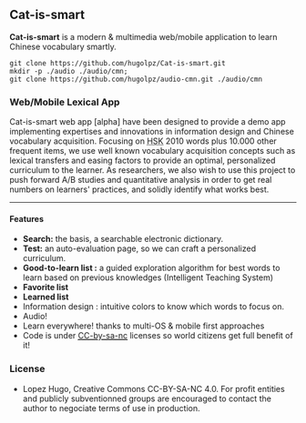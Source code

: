 ## Cat-is-smart
**Cat-is-smart** is a modern & multimedia web/mobile application to learn Chinese vocabulary smartly.

```
git clone https://github.com/hugolpz/Cat-is-smart.git
mkdir -p ./audio ./audio/cmn;
git clone https://github.com/hugolpz/audio-cmn.git ./audio/cmn
```

<link href="http://getbootstrap.com/dist/css/bootstrap.min.css" rel="stylesheet">
<div class="row well">
    <div class="col-xs-12 col-md-6">
        <h3>Web/Mobile Lexical App <!-- of +300.000 entries --></h3> 
        <p>Cat-is-smart web app [alpha] have been designed to provide a demo app implementing expertises and innovations in <span class="text-info">information design</span> and <span class="text-info">Chinese vocabulary acquisition</span>. Focusing on <abbr title="most popular standardized test of Mandarin Chinese">HSK</abbr> 2010 words plus 10.000 other frequent items, we use well known vocabulary acquisition concepts such as lexical transfers and easing factors to provide an <span class="text-info">optimal, personalized curriculum</span> to the learner. As researchers, we also wish to use this project to push forward <span class="text-info">A/B studies</span> and <span class="text-info">quantitative analysis</span> in order to get real numbers on learners' practices, and solidly identify what works best.</p>
        <!-- <p><a href="#!/search" class="btn btn-success pull-right">Get there &raquo;</a></p> -->
    </div>
    <!-- /Left -->
    <div class="col-xs-12 col-md-6">
        <hr class="visible-sm visible-xs">
         <h4>Features</h4> 
        <ul>
            <li><b class="fa fa-search"> Search:</b> the basis, a searchable electronic dictionary.</li>
            <li><b class="fa fa-bomb"> Test:</b> an auto-evaluation page, so we can craft a personalized curriculum.</li>
            <li><b class="fa fa-rocket"> Good-to-learn list :</b> a guided exploration algorithm for best words to learn based on previous knowledges (Intelligent Teaching System)</li>
            <li><b class="fa fa-star"> Favorite list</b>
            </li>
            <li><b class="fa fa-check"> Learned list</b>
            </li>
            <li>Information design : intuitive colors to know which words to focus on.</li>
            <li>Audio!</li>
            <li>Learn everywhere! thanks to multi-OS &amp; mobile first approaches</li>
            <li>Code is under <!-- <a href="http://opensource.org/licenses/MIT"><abbr title="a permissive license">MIT</abbr></a> &amp; --><a href="https://creativecommons.org/licenses/by-nc-sa/4.0/deed.en_US"><abbr title="open license for media">CC-by-sa-nc</abbr></a> licenses so world citizens get full benefit of it!</li>
        </ul>
    </div>
    <!-- /Rigth -->
</div>

### License
* Lopez Hugo, Creative Commons CC-BY-SA-NC 4.0. 
For profit entities and publicly subventionned groups are encouraged to contact the author to negociate terms of use in production.